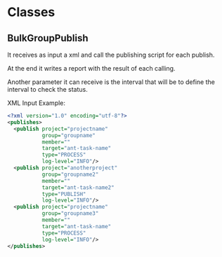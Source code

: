 # Classes

## BulkGroupPublish

It receives as input a xml and call the publishing script for each publish. 

At the end it writes a report with the result of each calling.

Another parameter it can receive is the interval that will be to define the interval to check the status.

XML Input Example: 

```xml
<?xml version="1.0" encoding="utf-8"?>
<publishes>
  <publish project="projectname"
           group="groupname"
           member=""
           target="ant-task-name"
           type="PROCESS"
           log-level="INFO"/>
  <publish project="anotherproject"
           group="groupname2"
           member=""
           target="ant-task-name2"
           type="PUBLISH"
           log-level="INFO"/>
  <publish project="projectname"
           group="groupname3"
           member=""
           target="ant-task-name"
           type="PROCESS"
           log-level="INFO"/>
</publishes>
